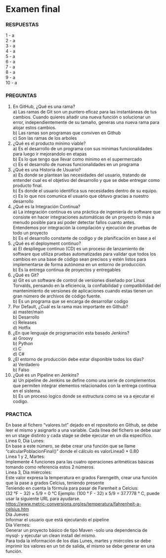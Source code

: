 # Examen final

### RESPUESTAS
1 - a  
2 - a  
3 - a  
4 - a  
5 - a  
6 - a  
7 - a  
8 - a  
9 - a  
10 - a  

                                                                                                                  
### PREGUNTAS
1. En GitHub, ¿Qué es una rama?  
  a) Las ramas de Git son un puntero eficaz para las instantáneas de tus cambios. Cuando quieres añadir una nueva función o solucionar un error, independientemente de su tamaño, generas una nueva rama para alojar estos cambios.  
  b) Las ramas son programas que conviven en Github  
  c) Son las ramas de los arboles  
2. ¿Qué es el producto mínimo viable?  
  a) Es el desarrollo de un programa con sus minimas funcionalidades para luego ir mejorandolo en etapas  
  b) Es lo que tengo que llevar como minimo en el supermercado  
  c) Es el desarrollo de nuevas funcionalidades en un programa  
3. ¿Qué es una Historia de Usuario?  
  a) Es donde se plantean las necesidades del usuario, tratando de entender cual es el objetivo del desarrollo y que se debe entregar como producto final.  
  b) Es donde el usuario identifica sus necesidades dentro de su equipo.  
  c) Es lo que nos comunica el usuario que obtuvo gracias a nuestro desarrollo  
4. ¿Qué es la Integración Continua?  
  a) La integración continua es una práctica de ingeniería de software que consiste en hacer integraciones automáticas de un proyecto lo más a menudo posible para así poder detectar fallos cuanto antes. Entendemos por integración la compilación y ejecución de pruebas de todo un proyecto  
  b) Es el desarrollo constante de codigo y de planificación en base a el  
5. ¿Qué es el deployment continuo?  
  a) El despliegue continuo (CD) es un proceso de lanzamiento de software que utiliza pruebas automatizadas para validar que todos los cambios en una base de código sean precisos y estén listos para implementarse de forma autónoma en un entorno de producción.  
  b) Es la entrega continua de proyectos y entregables  
6. ¿Qué es Git?  
  a) Git es un software de control de versiones diseñado por Linus Torvalds, pensando en la eficiencia, la confiabilidad y compatibilidad del mantenimiento de versiones de aplicaciones cuando estas tienen un gran número de archivos de código fuente.  
  b) Es un programa que se encarga de desarrollar codigo  
7. Por Default, ¿Cuál es la rama mas importante en Github?  
  a) master/main  
  b) Desarrollo  
  c) Releases  
  d) Hotfix  
8. ¿En que lenguaje de programación esta basado Jenkins?  
  a) Groovy  
  b) Python  
  c) C  
  d) C#  
9. ¿El entorno de producción debe estar disponible todos los días?  
  a) Verdadero  
  b) Falso  
10. ¿Qué es un Pipeline en Jenkins?  
  a) Un pipeline de Jenkins se define como una serie de complementos que permiten integrar elementos relacionados con la entrega continua en el sistema.  
  b) Es un proceso logico donde se estructura como se va a ejecutar el codigo.  


### PRACTICA
En base al fichero “valores.txt” dejado en el repositorio en Github, se debe leer el mismo y asignarlo a una variable. Cada línea del fichero se debe usar en un stage distinto y cada stage se debe ejecutar en un día especifico.  
Linea 0, Día Lunes:  
En base a este número, se debe crear una función que se llame “calcularPoblacionFinal()” donde el cálculo es valorLinea0 * 0.80   
Linea 1 y 2, Martes:  
Implemente 4 funciones para las cuatro operaciones aritméticas básicas tomando como referencia estos 2 números.  
Linea 3, Día miércoles:   
Este valor expresa la temperatura en grados Farengeith, crear una función que la pase a grados Celcius, teniendo presente  
Teniendo en cuenta la fórmula para pasar de Farenheit a Celcius:  
(32 °F − 32) × 5/9 = 0 °C
Ejemplo: (100 ° F - 32) x 5/9 = 37.7778 ° C, puede usar la siguiente URL para ayudarse.  
https://www.metric-conversions.org/es/temperatura/fahrenheit-a-celsius.htm  
Día Jueves:  
Informar el usuario que está ejecutando el pipeline  
Día Viernes:  
Generar un proyecto básico de tipo Maven -solo una dependencia de mysql- y ejecutar un clean install del mismo.   
Para toda la información de los días Lunes, martes y miércoles se debe imprimir los valores en un txt de salida, el mismo se debe generar en una función.  
